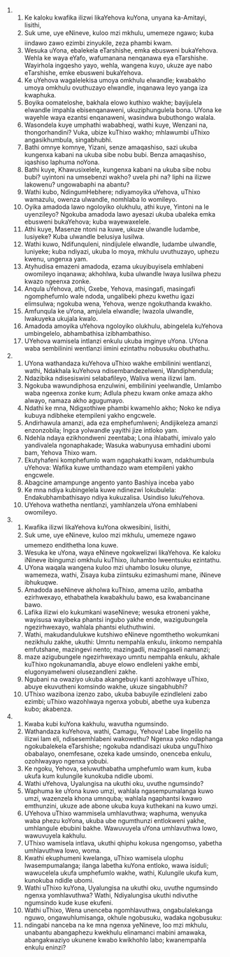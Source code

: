 <ol>
  <li>
    <ol>
      <li>Ke kaloku kwafika ilizwi likaYehova kuYona, unyana ka-Amitayi, lisithi,</li>
      <li>Suk ume, uye eNineve, kuloo mzi mkhulu, umemeze ngawo; kuba iindawo zawo ezimbi zinyukile, zeza phambi kwam.</li>
      <li>Wesuka uYona, ebalekela eTarshishe, emka ebusweni bukaYehova. Wehla ke waya eYafo, wafumanana nenqanawa eya eTarshishe. Wayirhola ingqesho yayo, wehla, wangena kuyo, ukuze aye nabo eTarshishe, emke ebusweni bukaYehova.</li>
      <li>Ke uYehova wagalelekisa umoya omkhulu elwandle; kwabakho umoya omkhulu ovuthuzayo elwandle, inqanawa leyo yanga iza kwaphuka.</li>
      <li>Boyika oomateloshe, bakhala elowo kuthixo wakhe; bayijulela elwandle impahla ebisenqanaweni, ukuziphungulela bona. UYona ke wayehle waya ezantsi enqanaweni, wasindwa bubuthongo walala.</li>
      <li>Wasondela kuye umphathi wababheqi, wathi kuye, Wenzani na,  thongorhandini? Vuka, ubize kuThixo wakho; mhlawumbi uThixo angasikhumbula, singabhubhi.</li>
      <li>Bathi omnye komnye, Yizani, senze amaqashiso, sazi ukuba kungenxa kabani na ukuba sibe nobu bubi. Benza amaqashiso,  iqashiso laphuma noYona.</li>
      <li>Bathi kuye, Khawusixelele, kungenxa kabani na ukuba sibe nobu bubi? uyintoni na umsebenzi wakho? uvela phi na? liphi na ilizwe lakowenu? ungowabaphi na abantu?</li>
      <li>Wathi kubo, NdingumHebhere; ndiyamoyika uYehova, uThixo wamazulu, owenza ulwandle, nomhlaba lo womileyo.</li>
      <li>Oyika amadoda lawo ngoloyiko olukhulu, athi kuye, Yintoni na le uyenzileyo? Ngokuba amadoda lawo ayesazi ukuba ubaleka emka ebusweni bukaYehova; kuba wayewaxelele.</li>
      <li>Athi kuye, Masenze ntoni na kuwe, ukuze ulwandle ludambe,  lusiyeke? Kuba ulwandle belusiya lusilwa.</li>
      <li>Wathi kuwo, Ndifunquleni, nindijulele elwandle, ludambe ulwandle, luniyeke; kuba ndiyazi, ukuba lo moya, mkhulu uvuthuzayo, uphezu kwenu, ungenxa yam.</li>
      <li>Atyhudisa emazeni amadoda, ezama ukuyibuyisela emhlabeni owomileyo inqanawa; akhohlwa, kuba ulwandle lwaya lusilwa phezu kwazo ngeenxa zonke.</li>
      <li>Anqula uYehova, athi, Gxebe, Yehova, masingafi, masingafi ngomphefumlo wale ndoda, ungalibeki phezu kwethu igazi elimsulwa; ngokuba wena, Yehova, wenze ngokuthanda kwakho.</li>
      <li>Amfunqula ke uYona, amjulela elwandle; lwazola ulwandle,  lwakuyeka ukujala kwalo.</li>
      <li>Amadoda amoyika uYehova ngoloyiko olukhulu, abingelela kuYehova umbingelelo, abhambathisa izibhambathiso.</li>
      <li>UYehova wamisela intlanzi enkulu ukuba imginye uYona. UYona waba sembilinini wentlanzi iimini ezintathu nobusuku obuthathu.</li>
    </ol>
  </li>
  <li>
    <ol>
      <li>UYona wathandaza kuYehova uThixo wakhe embilinini wentlanzi,  wathi, Ndakhala kuYehova ndisembandezelweni, Wandiphendula;</li>
      <li>Ndazibika ndisesiswini selabafileyo, Waliva wena ilizwi lam.</li>
      <li>Ngokuba wawundiphosa enzulwini, embilinini yeelwandle,  Umlambo waba ngeenxa zonke kum; Adlula phezu kwam onke amaza akho alwayo, namaza akho agugumayo.</li>
      <li>Ndathi ke mna, Ndigxothiwe phambi kwamehlo akho; Noko ke ndiya kubuya ndibheke etempileni yakho engcwele.</li>
      <li>Andirhawula amanzi, ada eza emphefumlweni; Andijikeleza amanzi enzonzobila; Ingca yolwandle yayithi jize intloko yam.</li>
      <li>Ndehla ndaya ezikhondweni zeentaba; Lona ihlabathi, imivalo yalo yandivalela ngonaphakade; Wasuka wabunyusa emhadini ubomi bam, Yehova Thixo wam.</li>
      <li>Ekutyhafeni komphefumlo wam ngaphakathi kwam, ndakhumbula uYehova: Wafika kuwe umthandazo wam etempileni yakho engcwele.</li>
      <li>Abagcine amampunge angento yanto Bashiya inceba yabo</li>
      <li>Ke mna ndiya kubingelela kuwe ndinezwi lokubulela:  Endakubhambathisayo ndiya kukuzalisa. Usindiso lukuYehova.</li>
      <li>UYehova wathetha nentlanzi, yamhlanzela uYona emhlabeni owomileyo.</li>
    </ol>
  </li>
  <li>
    <ol>
      <li>Kwafika ilizwi likaYehova kuYona okwesibini, lisithi,</li>
      <li>Suk ume, uye eNineve, kuloo mzi mkhulu, umemeze ngawo umemezo endithetha lona kuwe.</li>
      <li>Wesuka ke uYona, waya eNineve ngokwelizwi likaYehova. Ke kaloku iNineve ibingumzi omkhulu kuThixo, iluhambo lweentsuku ezintathu.</li>
      <li>UYona waqala wangena kuloo mzi uhambo losuku olunye,  wamemeza, wathi, Zisaya kuba ziintsuku ezimashumi mane, iNineve ibhukuqwe.</li>
      <li>Amadoda aseNineve akholwa kuThixo, amema uzilo, ambatha ezirhwexayo, ethabathela kwabakhulu bawo, esa kwabancinane bawo.</li>
      <li>Lafika ilizwi elo kukumkani waseNineve; wesuka etroneni yakhe, wayisusa wayibeka phantsi ingubo yakhe ende,  wazigubungela ngezirhwexayo, wahlala phantsi eluthuthwini.</li>
      <li>Wathi, makudandulukwe kutshiwo eNineve ngomthetho wokumkani nezikhulu zakhe, ukuthi: Umntu nempahla enkulu, iinkomo nempahla emfutshane, mazingevi nento; mazingadli, mazingaseli namanzi;</li>
      <li>maze azigubungele ngezirhwexayo umntu nempahla enkulu,  akhale kuThixo ngokunamandla, abuye elowo endleleni yakhe embi,  elugonyamelweni olusezandleni zakhe.</li>
      <li>Ngubani na owaziyo ukuba akangebuyi kanti azohlwaye uThixo,  abuye ekuvutheni komsindo wakhe, ukuze singabhubhi?</li>
      <li>UThixo wazibona izenzo zabo, ukuba babuyile ezindleleni zabo ezimbi; uThixo wazohlwaya ngenxa yobubi, abethe uya kubenza kubo; akabenza.</li>
    </ol>
  </li>
  <li>
    <ol>
      <li>Kwaba kubi kuYona kakhulu, wavutha ngumsindo.</li>
      <li>Wathandaza kuYehova, wathi, Camagu, Yehova! Labe lingelilo na ilizwi lam eli, ndisesemhlabeni wakowethu? Ngenxa yoko ndaphanga ngokubalekela eTarshishe; ngokuba ndandisazi ukuba unguThixo obabalayo, onemfesane, ozeka kade umsindo, onenceba enkulu, ozohlwayayo ngenxa yobubi.</li>
      <li>Ke ngoku, Yehova, seluwuthabatha umphefumlo wam kum, kuba ukufa kum kulungile kunokuba ndidle ubomi.</li>
      <li>Wathi uYehova, Uyalungisa na ukuthi oku, uvuthe ngumsindo?</li>
      <li>Waphuma ke uYona kuwo umzi, wahlala ngasempumalanga kuwo umzi, wazenzela khona umnquba; wahlala ngaphantsi kwawo emthunzini, ukuze ade abone ukuba kuya kuthekani na kuwo umzi.</li>
      <li>UYehova uThixo wammisela umhlavuthwa; waphuma, wenyuka waba phezu koYona, ukuba ube ngumthunzi entlokweni yakhe, umhlangule ebubini bakhe. Wawuvuyela uYona umhlavuthwa lowo, wawuvuyela kakhulu.</li>
      <li>UThixo wamisela intlava, ukuthi qhiphu kokusa ngengomso,  yabetha umhlavuthwa lowo, woma.</li>
      <li>Kwathi ekuphumeni kwelanga, uThixo wamisela ulophu lwasempumalanga; ilanga labetha kuYona entloko, wawa isiduli;  wawucelela ukufa umphefumlo wakhe, wathi, Kulungile ukufa kum,  kunokuba ndidle ubomi.</li>
      <li>Wathi uThixo kuYona, Uyalungisa na ukuthi oku, uvuthe ngumsindo ngenxa yomhlavuthwa? Wathi, Ndiyalungisa ukuthi ndivuthe ngumsindo kude kuse ekufeni.</li>
      <li>Wathi uThixo, Wena unenceba ngomhlavuthwa, ongabulalekanga nguwo, ongawuhlumisanga, okhule ngobusuku, wadaka ngobusuku:</li>
      <li>ndingabi nanceba na ke mna ngenxa yeNineve, loo mzi mkhulu,  unabantu abangaphezu kwekhulu elinamanci mabini amawaka,  abangakwaziyo ukunene kwabo kwikhohlo labo; kwanempahla enkulu eninzi?</li>
    </ol>
  </li>
</ol>